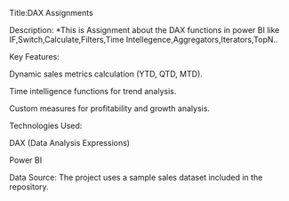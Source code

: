 Title:DAX Assignments 

Description:
*This is Assignment about the DAX functions in power BI like IF,Switch,Calculate,Filters,Time Intellegence,Aggregators,Iterators,TopN..

Key Features:

Dynamic sales metrics calculation (YTD, QTD, MTD).

Time intelligence functions for trend analysis.

Custom measures for profitability and growth analysis.

Technologies Used:

DAX (Data Analysis Expressions)

Power BI

Data Source:
The project uses a sample sales dataset included in the repository.
